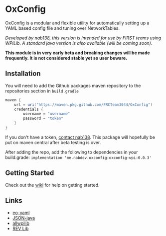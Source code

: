 # OxConfig
OxConfig is a modular and flexible utility for automatically setting up a YAML based config file and tuning over NetworkTables.

_Developed by [nab138](https://nabdev.me), this version is intended for use by FIRST teams using WPILib. A standard java version is also available (will be coming soon)._

**This module is in very early beta and breaking changes will be made frequently. It is not considered stable yet so user beware.**

## Installation
You will need to add the Github packages maven repository to the repositories section in `build.gradle`
```gradle
maven {
    url = uri("https://maven.pkg.github.com/FRCTeam3044/OxConfig")
    credentials {
        username = "username"
        password = "token"
    }
}
```
If you don't have a token, [contact nab138](mailto:nab@nabdev.me). This package will hopefully be put on maven central after beta testing is over.

After adding the repo, add the following to dependencies in your build.grade:
`implementation 'me.nabdev.oxconfig:oxconfig-wpi:0.0.3'`

## Getting Started
Check out the [wiki](https://github.com/FRCTeam3044/OxConfig/wiki) for help on getting started.

## Links
- [eo-yaml](https://github.com/decorators-squad/eo-yaml)
- [JSON-java](https://github.com/stleary/JSON-java)
- [allwpilib](https://github.com/wpilibsuite/allwpilib)
- [REV Lib](https://docs.revrobotics.com/sparkmax/software-resources/spark-max-api-information)
